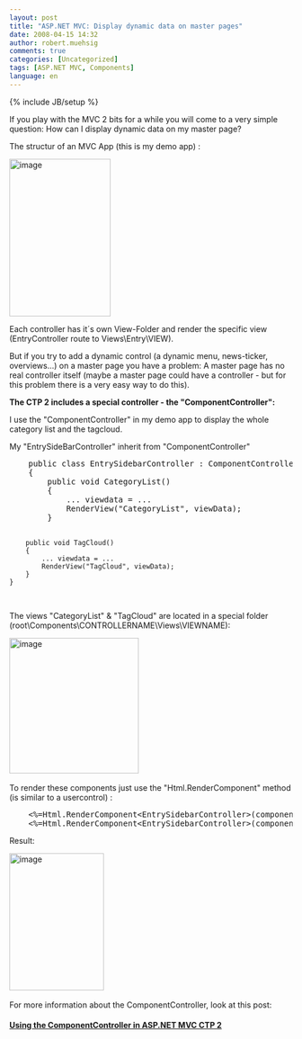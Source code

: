 ```yaml
---
layout: post
title: "ASP.NET MVC: Display dynamic data on master pages"
date: 2008-04-15 14:32
author: robert.muehsig
comments: true
categories: [Uncategorized]
tags: [ASP.NET MVC, Components]
language: en
---
```

{% include JB/setup %}
<p>If you play with the MVC 2 bits for a while you will come to a very simple question: How can I display dynamic data on my master page?</p>
<p>The structur of an MVC App (this is my demo app) :</p>
<p><a href="{{BASE_PATH}}/assets/wp-images-en/image9.png"><img style="border-top-width: 0px; border-left-width: 0px; border-bottom-width: 0px; border-right-width: 0px" height="280" alt="image" src="{{BASE_PATH}}/assets/wp-images-en/image-thumb9.png" width="180" border="0" /></a> </p>
<p>Each controller has it&#180;s own View-Folder and render the specific view (EntryController route to Views\Entry\VIEW).</p>
<p>But if you try to add a dynamic control (a dynamic menu, news-ticker, overviews...) on a master page you have a problem: A master page has no real controller itself (maybe a master page could have a controller - but for this problem there is a very easy way to do this).</p>
<p><strong>The CTP 2 includes a special controller - the &quot;ComponentController&quot;:</strong></p>
<p>I use the &quot;ComponentController&quot; in my demo app to display the whole category list and the tagcloud.</p>
<p>My &quot;EntrySideBarController&quot; inherit from &quot;ComponentController&quot;</p>  <div class="wlWriterSmartContent" id="scid:812469c5-0cb0-4c63-8c15-c81123a09de7:2071a403-8ba7-4f19-86ac-ba9166e7676b" style="padding-right: 0px; display: inline; padding-left: 0px; float: none; padding-bottom: 0px; margin: 0px; padding-top: 0px">
<pre name="code" class="c#">    public class EntrySidebarController : ComponentController
    {
        public void CategoryList()
        {
            ... viewdata = ...
            RenderView("CategoryList", viewData);
        }

        public void TagCloud()
        {
            ... viewdata = ...
            RenderView("TagCloud", viewData);
        }
    }
</pre>
</div>


<p>The views &quot;CategoryList&quot; &amp; &quot;TagCloud&quot; are located in a special folder (root\Components\CONTROLLERNAME\Views\VIEWNAME):</p>

<p><a href="{{BASE_PATH}}/assets/wp-images-en/image10.png"><img style="border-top-width: 0px; border-left-width: 0px; border-bottom-width: 0px; border-right-width: 0px" height="241" alt="image" src="{{BASE_PATH}}/assets/wp-images-en/image-thumb10.png" width="230" border="0" /></a>&#160;</p>

<p>To render these components just use the &quot;Html.RenderComponent&quot; method (is similar to a usercontrol) :</p>

<div class="wlWriterSmartContent" id="scid:812469c5-0cb0-4c63-8c15-c81123a09de7:e3d7bcb9-5b32-4c74-a210-1c293e069830" style="padding-right: 0px; display: inline; padding-left: 0px; float: none; padding-bottom: 0px; margin: 0px; padding-top: 0px">
<pre name="code" class="c#">    &lt;%=Html.RenderComponent&lt;EntrySidebarController&gt;(component =&gt; component.CategoryList())%&gt;
    &lt;%=Html.RenderComponent&lt;EntrySidebarController&gt;(component =&gt; component.TagCloud())%&gt;
</pre>
</div>


<p>Result:</p>

<p><a href="{{BASE_PATH}}/assets/wp-images-en/image11.png"><img style="border-top-width: 0px; border-left-width: 0px; border-bottom-width: 0px; border-right-width: 0px" height="244" alt="image" src="{{BASE_PATH}}/assets/wp-images-en/image-thumb11.png" width="168" border="0" /></a>&#160;</p>

<p>For more information about the ComponentController, look at this post: </p>

<h4><a href="http://weblogs.asp.net/mikebosch/archive/2008/03/10/using-the-componentcontroller-in-asp-net-mvc.aspx">Using the ComponentController in ASP.NET MVC CTP 2</a></h4>
